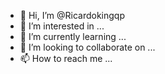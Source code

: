 - 👋 Hi, I’m @Ricardokingqp
- 👀 I’m interested in ...
- 🌱 I’m currently learning ...
- 💞️ I’m looking to collaborate on ...
- 📫 How to reach me ...

<!---
Ricardokingqp/Ricardokingqp is a ✨ special ✨ repository because its `README.md` (this file) appears on your GitHub profile.
You can click the Preview link to take a look at your changes.
--->
